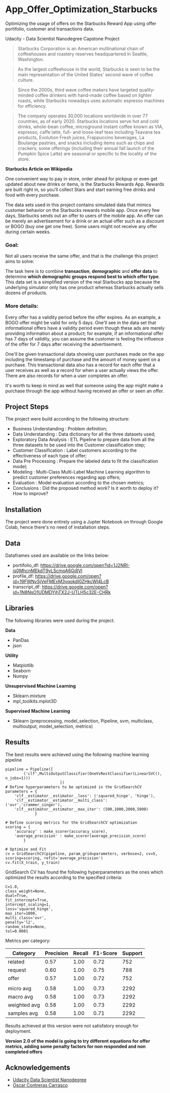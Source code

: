 # App_Offer_Optimization_Starbucks

Optimizing the usage of offers on the Starbucks Reward App using offer portifolio, customer and transactions data.

Udacity - Data Scientist Nanodegree Capstone Project

>Starbucks Corporation is an American multinational chain of coffeehouses and roastery reserves headquartered in Seattle, Washington.

>As the largest coffeehouse in the world, Starbucks is seen to be the main representation of the United States' second wave of coffee culture.

>Since the 2000s, third wave coffee makers have targeted quality-minded coffee drinkers with hand-made coffee based on lighter roasts, while Starbucks nowadays uses automatic espresso machines for efficiency.

>The company operates 30,000 locations worldwide in over 77 countries, as of early 2020. Starbucks locations serve hot and cold drinks, whole-bean coffee, microground instant coffee known as VIA, espresso, caffe latte, full- and loose-leaf teas including Teavana tea products, Evolution Fresh juices, Frappuccino beverages, La Boulange pastries, and snacks including items such as chips and crackers; some offerings (including their annual fall launch of the Pumpkin Spice Latte) are seasonal or specific to the locality of the store.

**Starbucks Article on Wikipedia**

One convenient way to pay in store, order ahead for pickpup or even get updated about new drinks or items, is the Starbucks Rewards App. Rewards are built right in, so you’ll collect Stars and start earning free drinks and food with every purchase.

The data sets used in this project contains simulated data that mimics customer behavior on the Starbucks rewards mobile app. Once every few days, Starbucks sends out an offer to users of the mobile app. An offer can be merely an advertisement for a drink or an actual offer such as a discount or BOGO (buy one get one free). Some users might not receive any offer during certain weeks.

### Goal:

Not all users receive the same offer, and that is the challenge this project aims to solve:

The task here is to combine **transaction**, **demographic** and **offer data** to determine **which demographic groups respond best to which offer type**. This data set is a simplified version of the real Starbucks app because the underlying simulator only has one product whereas Starbucks actually sells dozens of products.

### More details:

Every offer has a validity period before the offer expires. As an example, a BOGO offer might be valid for only 5 days. One'll see in the data set that informational offers have a validity period even though these ads are merely providing information about a product; for example, if an informational offer has 7 days of validity, you can assume the customer is feeling the influence of the offer for 7 days after receiving the advertisement.

One'll be given transactional data showing user purchases made on the app including the timestamp of purchase and the amount of money spent on a purchase. This transactional data also has a record for each offer that a user receives as well as a record for when a user actually views the offer. There are also records for when a user completes an offer.

It's worth to keep in mind as well that someone using the app might make a purchase through the app without having received an offer or seen an offer.

## Project Steps

The project were build according to the following structure:

* Business Understanding : Problem definition;
* Data Understanding : Data dictionary for all the three datasets used;
* Exploratory Data Analysis : ETL Pipeline to prepare data from all the three datasets to be used into the Customer classification step;
* Customer Classification : Label customers according to the effectiveness of each type of offer;
* Data Pre Processing : Prepare the labeled data to fit the classification model;
* Modeling : Multi-Class Multi-Label Machine Learning algorithm to predict customer preferences regarding app offers;
* Evaluation : Model evaluation according to the chosen metrics;
* Conclusions : Did the proposed method work? Is it worth to deploy it? How to improve?

## Installation

The project were done entirely using a Jupter Notebook on through Google Colab, hence there's no need of installation steps.

## Data

Dataframes used are available on the links below:

*   portifolio_df: https://drive.google.com/open?id=1J2NRI-js0MhcnMEkdT9yLScmoA6GdIVl
*   profile_df: https://drive.google.com/open?id=19FWNvSjVeFMExM3vqokdI0ZHkcWI4LcB
*   transcript_df: https://drive.google.com/open?id=1N8NsO1UDMDYjhTX2J-UTLH5c32E-CHRk

## Libraries

The following libraries were used during the project:

**Data**

*   PanDas
*   json

**Utility**

*   Matplotlib
*   Seaborn
*   Numpy

**Unsupervised Machine Learning**

*   Sklearn.mixture
*   mpl_toolkits.mplot3D

**Supervised Machine Learning**

*   Sklearn (preprocessing, model_selection, Pipeline, svm, multiclass, multioutput, model_selection, metrics)

## Results

The best results were achieved using the following machine learning pipeline

```
pipeline = Pipeline([
        ('clf',MultiOutputClassifier(OneVsRestClassifier(LinearSVC(), n_jobs=1)))  
                        ])
# Define hyperparameters to be optimized in the GridSearchCV
parameters = {
    'clf__estimator__estimator__loss': ('squared_hinge', 'hinge'),
    'clf__estimator__estimator__multi_class': ('ovr','crammer_singer'),
    'clf__estimator__estimator__max_iter': (500,1000,2000,5000)
             }

# Define scoring metrics for the GridSearchCV optimization
scoring = {
    'accuracy' : make_scorer(accuracy_score),
    'average_precision' : make_scorer(average_precision_score)
        } 

# Optimize and Fit
cv = GridSearchCV(pipeline, param_grid=parameters, verbose=2, cv=5, scoring=scoring, refit='average_precision')
cv.fit(X_train, y_train)

```

GridSearch CV has found the following hyperparameters as the ones which optimized the results according to the specified criteria:

```
C=1.0,
class_weight=None,
dual=True,
fit_intercept=True,
intercept_scaling=1,
loss='squared_hinge',
max_iter=1000,
multi_class='ovr',
penalty='l2',
random_state=None,
tol=0.0001
```

Metrics per category:

| Category | Precision | Recall | F1-Score | Support |
| ------ | ------ | ------ | ------ | ------ |
| related | 0.57 | 1.00 | 0.72 | 752 |
| request | 0.60 | 1.00 | 0.75 | 788 |
| offer | 0.57 | 1.00 | 0.72 | 752 |
|  |  |  |  |  |
| micro avg | 0.58 | 1.00 | 0.73 | 2292 |
| macro avg | 0.58 | 1.00 | 0.73 | 2292 |
| weighted avg | 0.58 | 1.00 | 0.73 | 2292 |
| samples avg | 0.58 | 1.00 | 0.71 | 2292 |

Results achieved at this version were not satisfatory enough for deployment.

**Version 2.0 of the model is going to try different equations for offer metrics, adding some penalty factors for non responded and non completed offers**

## Acknowledgements

* [Udacity Data Scientist Nanodegree](https://www.udacity.com/course/data-scientist-nanodegree--nd025)
*   [Oscar Contreras Carrasco](https://towardsdatascience.com/gaussian-mixture-models-explained-6986aaf5a95)
